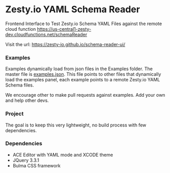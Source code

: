 # Zesty.io YAML Schema Reader

Frontend Interface to Test Zesty.io Schema YAML Files against the remote cloud function https://us-central1-zesty-dev.cloudfunctions.net/schemaReader

Visit the url: https://zesty-io.github.io/schema-reader-ui/

### Examples

Examples dynamically load from json files in the Examples folder. The master file is [examples.json](assets/examples/examples.json). This file points to other files that dynamically load the examples panel, each example points to a remote Zesty.io YAML Schema files.

We encourage other to make pull requests against examples. Add your own and help other devs.

### Project

The goal is to keep this very lightweight, no build process with few dependencies.

### Dependencies
* ACE Editor with YAML mode and XCODE theme
* JQuery 3.3.1
* Bulma CSS framework
